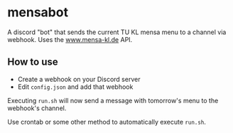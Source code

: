 # mensabot
A discord "bot" that sends the current TU KL mensa menu to a channel via webhook.
Uses the www.mensa-kl.de API.

## How to use
- Create a webhook on your Discord server
- Edit `config.json` and add that webhook

Executing `run.sh` will now send a message with tomorrow's menu to the webhook's channel.

Use crontab or some other method to automatically execute `run.sh`.
